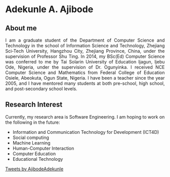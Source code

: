 # Adekunle A. Ajibode

## About me

<div align="justify">
 I am a graduate student of the Department of Computer Science and Technology in the school of Information Science and Technology, Zhejiang Sci-Tech University, Hangzhou City, Zhejiang Province, China, under the supervision of Professor Shu Ting.
In 2014, my BSc(Ed) Computer Science was conferred to me by Tai Solarin University of Education Ijagun, Ijebu Ode, Nigeria, under the supervision of Dr. Ogunyinka.
I received NCE Computer Science and Mathematics from Federal College of Education Osiele, Abeokuta, Ogun State, Nigeria. 
I have been a teacher since the year 2005, and I have mentored many students at both pre-school, high school, and post-secondary school levels.
</div>


## Research Interest
Currently, my research area is Software Engineering. I am hoping to work on the following in the future:
- Information and Communication Technology for Development (ICT4D)
- Social computing
- Machine Learning
- Human-Computer Interaction
- Computer Education
- Educational Technology

<a class="twitter-timeline" href="https://twitter.com/AjibodeAdekunle?ref_src=twsrc%5Etfw">Tweets by AjibodeAdekunle</a> <script async src="https://platform.twitter.com/widgets.js" charset="utf-8"></script>
